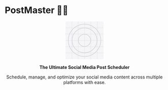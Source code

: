 # PostMaster 📱✨

<div align="center">
  <img src="./assets/icon.png" alt="PostMaster Logo" width="120" height="120">
  
  **The Ultimate Social Media Post Scheduler**
  
  Schedule, manage, and optimize your social media content across multiple platforms with ease.
</div>
